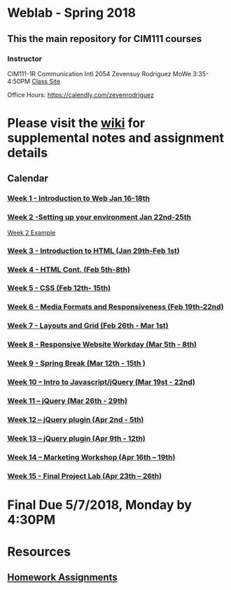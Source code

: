 # Weblab - Spring 2018

## This the main repository for CIM111 courses

### Instructor

CIM111-1R Communication Intl 2054  Zevensuy Rodriguez MoWe 3:35-4:50PM [Class Site](https://github.com/zevenrodriguez/Weblab)

Office Hours: https://calendly.com/zevenrodriguez


# Please visit the [wiki](https://github.com/UMInteractive/Weblab/wiki) for supplemental notes and assignment details

## Calendar

### [Week 1 - Introduction to Web Jan 16-18th ](https://github.com/UMInteractive/Weblab/wiki/1-Intro-to-the-WWW)

### [Week 2 -Setting up your environment Jan 22nd-25th](https://github.com/UMInteractive/Weblab/wiki/Setting-Up-Your-Environment)

[Week 2 Example](https://github.com/zevenrodriguez/Weblab/tree/master/week2)

### [Week 3 - Introduction to HTML (Jan 29th-Feb 1st)](https://github.com/UMInteractive/Weblab/wiki/2-HTML)

### [Week 4 - HTML Cont. (Feb 5th-8th)](https://github.com/UMInteractive/Weblab/wiki/2-HTML)

### [Week 5 - CSS (Feb 12th- 15th)](https://github.com/UMInteractive/Weblab/wiki/3-CSS)

### [Week 6 - Media Formats and Responsiveness (Feb 19th-22nd)](https://github.com/UMInteractive/Weblab/wiki/4-Media-Queries)

### [Week 7 - Layouts and Grid (Feb 26th - Mar 1st)](https://github.com/UMInteractive/Weblab/wiki/5-Layout)

### [Week 8 - Responsive Website Workday (Mar 5th - 8th)]()

### [Week 9 - Spring Break (Mar 12th - 15th )]()

### [Week 10 – Intro to Javascript/jQuery (Mar 19st - 22nd)](https://github.com/UMInteractive/Weblab/wiki/6-Javascript)

### [Week 11 – jQuery (Mar 26th - 29th)](https://github.com/UMInteractive/Weblab/wiki/6-Javascript)

### [Week 12 – jQuery plugin (Apr 2nd - 5th)](https://github.com/UMInteractive/Weblab/wiki/7-jQuery-Plugins)

### [Week 13 – jQuery plugin (Apr 9th - 12th)](https://github.com/UMInteractive/Weblab/wiki/7-jQuery-Plugins)

### [Week 14 – Marketing Workshop (Apr 16th – 19th)]()

### [Week 15 - Final Project Lab (Apr 23th – 26th)]()

# Final Due 5/7/2018, Monday by 4:30PM 

# Resources

## [Homework Assignments](https://github.com/UMInteractive/Weblab/wiki/0-Assignments)
